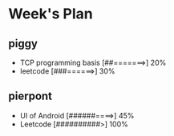 # Week's Plan

## piggy

- TCP programming basis [##=======>] 20%
- leetcode [###======>] 30%

## pierpont

- UI of Android [######====>] 45%
- Leetcode [##########>] 100%
